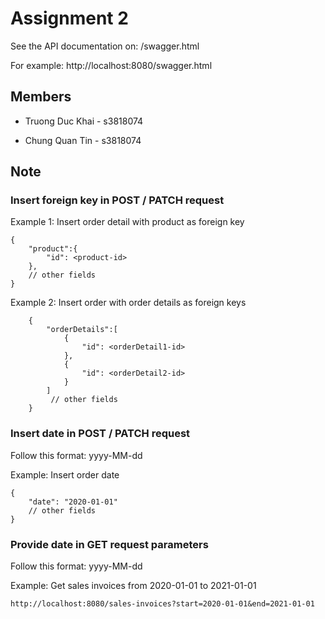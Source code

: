 # Assignment 2

See the API documentation on: <SERVER-URI>/swagger.html
  
For example: http://localhost:8080/swagger.html

## Members

- Truong Duc Khai - s3818074
  
- Chung Quan Tin - s3818074

## Note

### Insert foreign key in POST / PATCH request

Example 1: Insert order detail with product as foreign key 

```
{
    "product":{
        "id": <product-id>
    },
    // other fields
}
```

Example 2: Insert order with order details as foreign keys
```
    {
        "orderDetails":[
            {
                "id": <orderDetail1-id>
            },
            {
                "id": <orderDetail2-id>
            }
        ]
         // other fields
    }
```

### Insert date in POST / PATCH request

Follow this format: yyyy-MM-dd

Example: Insert order date
```
{
    "date": "2020-01-01"
    // other fields
}
```

### Provide date in GET request parameters
Follow this format: yyyy-MM-dd

Example: Get sales invoices from 2020-01-01 to 2021-01-01 
```
http://localhost:8080/sales-invoices?start=2020-01-01&end=2021-01-01
```